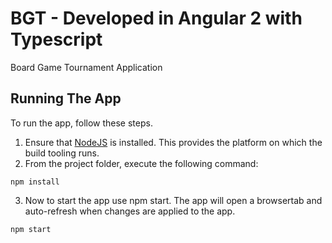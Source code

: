 # BGT - Developed in Angular 2 with Typescript
Board Game Tournament Application


## Running The App

To run the app, follow these steps.

1. Ensure that [NodeJS](http://nodejs.org/) is installed. This provides the platform on which the build tooling runs.
2. From the project folder, execute the following command:

  ```shell
  npm install
  ```
3. Now to start the app use npm start. The app will open a browsertab and auto-refresh when changes are applied to the app.

  ```shell
  npm start
  ```
